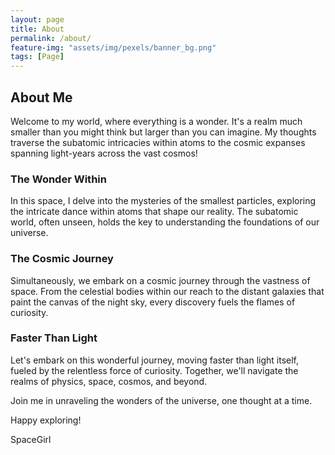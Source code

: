```yaml
---
layout: page
title: About
permalink: /about/
feature-img: "assets/img/pexels/banner_bg.png"
tags: [Page]
---
```


## About Me

Welcome to my world, where everything is a wonder. It's a realm much smaller than you might think but larger than you can imagine. My thoughts traverse the subatomic intricacies within atoms to the cosmic expanses spanning light-years across the vast cosmos!

### The Wonder Within

In this space, I delve into the mysteries of the smallest particles, exploring the intricate dance within atoms that shape our reality. The subatomic world, often unseen, holds the key to understanding the foundations of our universe.

### The Cosmic Journey

Simultaneously, we embark on a cosmic journey through the vastness of space. From the celestial bodies within our reach to the distant galaxies that paint the canvas of the night sky, every discovery fuels the flames of curiosity.

### Faster Than Light

Let's embark on this wonderful journey, moving faster than light itself, fueled by the relentless force of curiosity. Together, we'll navigate the realms of physics, space, cosmos, and beyond.

Join me in unraveling the wonders of the universe, one thought at a time.

Happy exploring!

SpaceGirl
